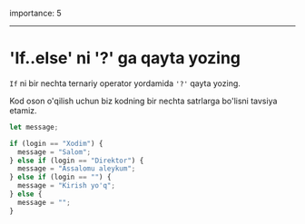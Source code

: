 importance: 5

---

# 'If..else' ni '?' ga qayta yozing

`If` ni bir nechta ternariy operator yordamida `'?'` qayta yozing.

Kod oson o'qilish uchun biz kodning bir nechta satrlarga bo'lisni tavsiya etamiz.

```js
let message;

if (login == "Xodim") {
  message = "Salom";
} else if (login == "Direktor") {
  message = "Assalomu aleykum";
} else if (login == "") {
  message = "Kirish yo'q";
} else {
  message = "";
}
```
